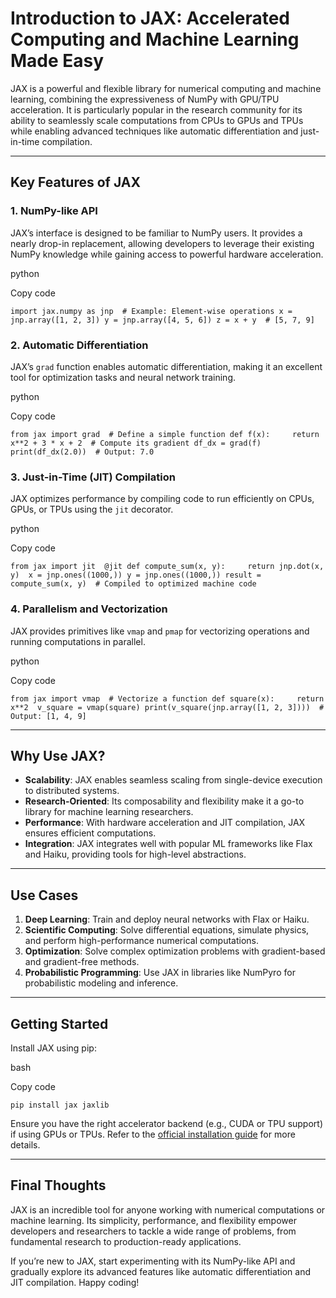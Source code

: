 # Introduction to JAX: Accelerated Computing and Machine Learning Made Easy

JAX is a powerful and flexible library for numerical computing and machine learning, combining the expressiveness of NumPy with GPU/TPU acceleration. It is particularly popular in the research community for its ability to seamlessly scale computations from CPUs to GPUs and TPUs while enabling advanced techniques like automatic differentiation and just-in-time compilation.

---

## Key Features of JAX

### 1. NumPy-like API

JAX’s interface is designed to be familiar to NumPy users. It provides a nearly drop-in replacement, allowing developers to leverage their existing NumPy knowledge while gaining access to powerful hardware acceleration.

python

Copy code

`import jax.numpy as jnp  # Example: Element-wise operations x = jnp.array([1, 2, 3]) y = jnp.array([4, 5, 6]) z = x + y  # [5, 7, 9]`

### 2. Automatic Differentiation

JAX’s `grad` function enables automatic differentiation, making it an excellent tool for optimization tasks and neural network training.

python

Copy code

`from jax import grad  # Define a simple function def f(x):     return x**2 + 3 * x + 2  # Compute its gradient df_dx = grad(f) print(df_dx(2.0))  # Output: 7.0`

### 3. Just-in-Time (JIT) Compilation

JAX optimizes performance by compiling code to run efficiently on CPUs, GPUs, or TPUs using the `jit` decorator.

python

Copy code

`from jax import jit  @jit def compute_sum(x, y):     return jnp.dot(x, y)  x = jnp.ones((1000,)) y = jnp.ones((1000,)) result = compute_sum(x, y)  # Compiled to optimized machine code`

### 4. Parallelism and Vectorization

JAX provides primitives like `vmap` and `pmap` for vectorizing operations and running computations in parallel.

python

Copy code

`from jax import vmap  # Vectorize a function def square(x):     return x**2  v_square = vmap(square) print(v_square(jnp.array([1, 2, 3])))  # Output: [1, 4, 9]`

---

## Why Use JAX?

- **Scalability**: JAX enables seamless scaling from single-device execution to distributed systems.
- **Research-Oriented**: Its composability and flexibility make it a go-to library for machine learning researchers.
- **Performance**: With hardware acceleration and JIT compilation, JAX ensures efficient computations.
- **Integration**: JAX integrates well with popular ML frameworks like Flax and Haiku, providing tools for high-level abstractions.

---

## Use Cases

1. **Deep Learning**: Train and deploy neural networks with Flax or Haiku.
2. **Scientific Computing**: Solve differential equations, simulate physics, and perform high-performance numerical computations.
3. **Optimization**: Solve complex optimization problems with gradient-based and gradient-free methods.
4. **Probabilistic Programming**: Use JAX in libraries like NumPyro for probabilistic modeling and inference.

---

## Getting Started

Install JAX using pip:

bash

Copy code

`pip install jax jaxlib`

Ensure you have the right accelerator backend (e.g., CUDA or TPU support) if using GPUs or TPUs. Refer to the [official installation guide](https://github.com/google/jax#installation) for more details.

---

## Final Thoughts

JAX is an incredible tool for anyone working with numerical computations or machine learning. Its simplicity, performance, and flexibility empower developers and researchers to tackle a wide range of problems, from fundamental research to production-ready applications.

If you’re new to JAX, start experimenting with its NumPy-like API and gradually explore its advanced features like automatic differentiation and JIT compilation. Happy coding!